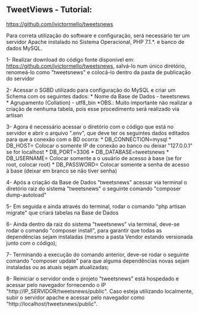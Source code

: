 ## TweetViews - Tutorial:

https://github.com/jvictormello/tweetsnews

Para correta utilização do software e configuração, será necessário ter um servidor Apache instalado no Sistema Operacional, PHP 7.1.*. e banco de dados MySQL.

1- Realizar download do código fonte disponível em: https://github.com/jvictormello/tweetsnews, salvá-lo num único diretório, renomeá-lo como "tweetsnews" e colocá-lo dentro da pasta de publicação do servidor

2- Acessar o SGBD utilizado para configuração do MySQL e criar um Schema com os seguintes dados:
	* Nome da Base de Dados - tweetsnews
	* Agrupamento (Collation) - utf8_bin
*OBS.: Muito importante não realizar a criação de nenhuma tabela, pois esse procedimento será realizado via artisan

3- Agora é necessário acessar o diretório com o código que está no servidor e abrir o arquivo ".env", que deve ter os seguintes dados editados para que a conexão com o BD ocorra:
	* DB_CONNECTION=mysql
	* DB_HOST= Colocar o somente IP de conexão ao banco ou deixar "127.0.0.1" se for localhost
	* DB_PORT=3306 
	* DB_DATABASE=tweetsnews
	* DB_USERNAME= Colocar somente a o usuário de acesso à base (se for root, colocar root)
	* DB_PASSWORD= Colocar somente a senha de acesso à base (deixar em branco se não tiver senha)

4- Após a criação da Base de Dados "tweetsnews" acessar via terminal o diretório raiz do sistema "tweetsnews" o seguinte comando "composer dump-autoload"

5- Em seguida e ainda através do terminal, rodar o comando "php artisan migrate" que criará tabelas na Base de Dados

6- Ainda dentro da raiz do sistema "tweetsnews" via terminal, deve-se rodar o comando "composer install", para garantir que todas as dependências sejam instaladas (mesmo a pasta Vendor estando versionada junto com o código);

7- Terminando a execução do comando anterior, deve-se rodar o seguinte comando "composer update" para que alguma dependências novas sejam instaladas ou as atuais sejam atualizadas;

8- Reiniciar o servidor onde o projeto "tweetsnews" está hospedado e acessar pelo navegador fornecendo o IP "http://IP_SERVIDOR/tweetsnews/public".
Caso esteja utilizando localmente, subir o servidor apache e acessar pelo navegador como "http://localhost/tweetsnews/public".
